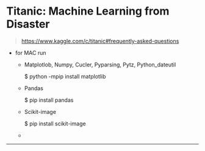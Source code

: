 # Titanic: Machine Learning from Disaster

> https://www.kaggle.com/c/titanic#frequently-asked-questions
* for MAC run 
    * Matplotlob, Numpy, Cucler, Pyparsing, Pytz, Python_dateutil
    
        $ python -mpip install matplotlib
    * Pandas
    
         $ pip install pandas
    * Scikit-image
    
      $ pip install scikit-image
    *
------------------------

